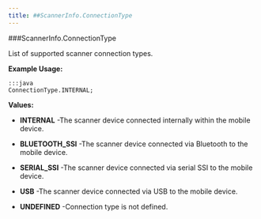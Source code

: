 ```yaml
---
title: ##ScannerInfo.ConnectionType
---
```

###ScannerInfo.ConnectionType

List of supported scanner connection types.
 
 

**Example Usage:**
	
	:::java	
	ConnectionType.INTERNAL;


**Values:**

* **INTERNAL** -The scanner device connected internally within the mobile device.

* **BLUETOOTH_SSI** -The scanner device connected via Bluetooth to the mobile device.

* **SERIAL_SSI** -The scanner device connected via serial SSI to the mobile device.

* **USB** -The scanner device connected via USB to the mobile device.

* **UNDEFINED** -Connection type is not defined.

